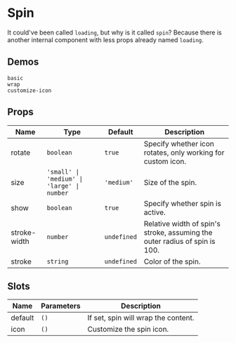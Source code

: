 # Spin

It could've been called `loading`, but why is it called `spin`? Because there is another internal component with less props already named `loading`.

## Demos

```demo
basic
wrap
customize-icon
```

## Props

| Name | Type | Default | Description |
| --- | --- | --- | --- |
| rotate | `boolean` | `true` | Specify whether icon rotates, only working for custom icon. |
| size | `'small' \| 'medium' \| 'large' \| number` | `'medium'` | Size of the spin. |
| show | `boolean` | `true` | Specify whether spin is active. |
| stroke-width | `number` | `undefined` | Relative width of spin's stroke, assuming the outer radius of spin is 100. |
| stroke | `string` | `undefined` | Color of the spin. |

## Slots

| Name    | Parameters | Description                         |
| ------- | ---------- | ----------------------------------- |
| default | `()`       | If set, spin will wrap the content. |
| icon    | `()`       | Customize the spin icon.            |
